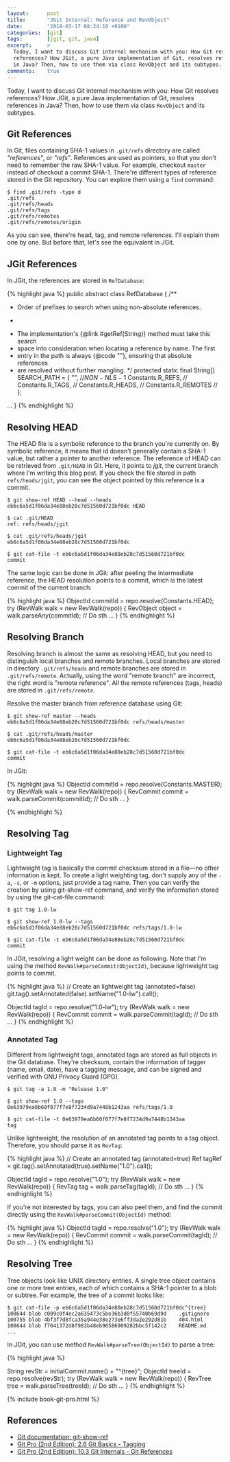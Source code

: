 ```yaml
---
layout:      post
title:       "JGit Internal: Reference and RevObject"
date:        "2018-03-17 08:24:10 +0100"
categories:  [git]
tags:        [jgit, git, java]
excerpt:     >
  Today, I want to discuss Git internal mechanism with you: How Git resolves
  references? How JGit, a pure Java implementation of Git, resolves references
  in Java? Then, how to use them via class RevObject and its subtypes.
comments:    true
---
```


Today, I want to discuss Git internal mechanism with you: How Git resolves
references? How JGit, a pure Java implementation of Git, resolves references in
Java? Then, how to use them via class `RevObject` and its subtypes.

## Git References

In Git, files containing SHA-1 values in `.git/refs` directory are called
_"references"_, or _"refs"_. References are used as pointers, so that you don't
need to remember the raw SHA-1 value. For example, checkout `master` instead of
checkout a commit SHA-1. There're different types of reference stored in the Git
repository. You can explore them using a `find` command:

```
$ find .git/refs -type d
.git/refs
.git/refs/heads
.git/refs/tags
.git/refs/remotes
.git/refs/remotes/origin
```

As you can see, there're head, tag, and remote references. I'll explain them
one by one. But before that, let's see the equivalent in JGit.

## JGit References

In JGit, the references are stored in `RefDatabase`:

{% highlight java %}
public abstract class RefDatabase {
  /**
   * Order of prefixes to search when using non-absolute references.
   * <p>
   * The implementation's {@link #getRef(String)} method must take this search
   * space into consideration when locating a reference by name. The first
   * entry in the path is always {@code ""}, ensuring that absolute references
   * are resolved without further mangling.
   */
  protected static final String[] SEARCH_PATH = { "", //$NON-NLS-1$
      Constants.R_REFS, //
      Constants.R_TAGS, //
      Constants.R_HEADS, //
      Constants.R_REMOTES //
  };

  ...
}
{% endhighlight %}

## Resolving HEAD

The HEAD file is a symbolic reference to the branch you're currently on. By
symbolic reference, it means that id doesn't generally contain a SHA-1 value,
but rather a pointer to another reference. The reference of HEAD can be
retrieved from `.git/HEAD` in Git. Here, it points to _jgit_, the current branch
where I'm writing this blog post. If you check the file stored in path
`refs/heads/jgit`, you can see the object pointed by this reference is a commit.

```
$ git show-ref HEAD --head --heads
eb6c6a5d1f06da34e88eb28c7d51560d721bf0dc HEAD

$ cat .git/HEAD
ref: refs/heads/jgit

$ cat .git/refs/heads/jgit
eb6c6a5d1f06da34e88eb28c7d51560d721bf0dc

$ git cat-file -t eb6c6a5d1f06da34e88eb28c7d51560d721bf0dc
commit
```

The same logic can be done in JGit: after peeling the intermediate reference,
the HEAD resolution points to a commit, which is the latest commit of the
current branch:

{% highlight java %}
ObjectId commitId = repo.resolve(Constants.HEAD);
try (RevWalk walk = new RevWalk(repo)) {
  RevObject object = walk.parseAny(commitId);
  // Do sth ...
}
{% endhighlight %}

## Resolving Branch

Resolving branch is almost the same as resolving HEAD, but you need to
distinguish local branches and remote branches. Local branches are stored in
directory `.git/refs/heads` and remote branches are stored in
`.git/refs/remote`. Actually, using the word "remote branch" are incorrect,
the right word is "remote reference". All the remote references (tags, heads)
are stored in `.git/refs/remote`.

Resolve the master branch from reference database using Git:

```
$ git show-ref master --heads
eb6c6a5d1f06da34e88eb28c7d51560d721bf0dc refs/heads/master

$ cat .git/refs/heads/master
eb6c6a5d1f06da34e88eb28c7d51560d721bf0dc

$ git cat-file -t eb6c6a5d1f06da34e88eb28c7d51560d721bf0dc
commit
```

In JGit:

{% highlight java %}
ObjectId commitId = repo.resolve(Constants.MASTER);
try (RevWalk walk = new RevWalk(repo)) {
  RevCommit commit = walk.parseCommit(commitId);
  // Do sth ...
}

{% endhighlight %}

## Resolving Tag

### Lightweight Tag

Lightweight tag is basically the commit checksum stored in a file—no other
information is kept. To create a light weighting tag, don't supply any of the
`-a`, `-s`, or `-m` options, just provide a tag name. Then you can verify the
creation by using git-show-ref command, and verify the information stored by
using the git-cat-file command:

```
$ git tag 1.0-lw

$ git show-ref 1.0-lw --tags
eb6c6a5d1f06da34e88eb28c7d51560d721bf0dc refs/tags/1.0-lw

$ git cat-file -t eb6c6a5d1f06da34e88eb28c7d51560d721bf0dc
commit
```

In JGit, resolving a light weight can be done as following. Note that I'm using
the method `RevWalk#parseCommit(ObjectId)`, because lightweight tag points to
commit.

{% highlight java %}
// Create an lightweight tag (annotated=false)
git.tag().setAnnotated(false).setName("1.0-lw").call();

ObjectId tagId = repo.resolve("1.0-lw");
try (RevWalk walk = new RevWalk(repo)) {
  RevCommit commit = walk.parseCommit(tagId);
  // Do sth ...
}
{% endhighlight %}

### Annotated Tag

Different from lightweight tags, annotated tags are stored as full objects in
the Git database. They're checksum, contain the information of tagger
(name, email, date), have a tagging message, and can be signed and verified with
GNU Privacy Guard (GPG).

```
$ git tag -a 1.0 -m "Release 1.0"

$ git show-ref 1.0 --tags
0e63979ea6b60f077f7e8f7234d9a7448b1243aa refs/tags/1.0

$ git cat-file -t 0e63979ea6b60f077f7e8f7234d9a7448b1243aa
tag
```

Unlike lightweight, the resolution of an annotated tag points to a tag object.
Therefore, you should parse it as `RevTag`:

{% highlight java %}
// Create an annotated tag (annotated=true)
Ref tagRef = git.tag().setAnnotated(true).setName("1.0").call();

ObjectId tagId = repo.resolve("1.0");
try (RevWalk walk = new RevWalk(repo)) {
  RevTag tag = walk.parseTag(tagId);
  // Do sth ...
}
{% endhighlight %}

If you're not interested by tags, you can also peel them, and find the commit
directly using the `RevWalk#parseCommit(ObjectId)` method:

{% highlight java %}
ObjectId tagId = repo.resolve("1.0");
try (RevWalk walk = new RevWalk(repo)) {
  RevCommit commit = walk.parseCommit(tagId);
  // Do sth ...
}
{% endhighlight %}

## Resolving Tree

Tree objects look like UNIX directory entries. A single tree object contains one
or more tree entries, each of which contains a SHA-1 pointer to a blob or
subtree. For example, the tree of a commit looks like:

```
$ git cat-file -p eb6c6a5d1f06da34e88eb28c7d51560d721bf0dc^{tree}
100644 blob c009c0f4ec2a635473c5be36b3d0f55740b69d9d	.gitignore
100755 blob 4bf3f7d8fca35a944e38e273e6ff3da2e292d81b	404.html
100644 blob f7041372d8f983b48eb96586909282bbc5f142c2	README.md
...
```

In JGit, you can use method `RevWalk#parseTree(ObjectId)` to parse a tree:

{% highlight java %}

String revStr = initialCommit.name() + "^{tree}";
ObjectId treeId = repo.resolve(revStr);
try (RevWalk walk = new RevWalk(repo)) {
  RevTree tree = walk.parseTree(treeId);
  // Do sth ...
}
{% endhighlight %}

{% include book-git-pro.html %}

## References

- [Git documentation: git-show-ref][git-show-ref]
- [Git Pro (2nd Edition): 2.6 Git Basics - Tagging][git-tagging]
- [Git Pro (2nd Edition): 10.3 Git Internals - Git References][git-ref]

[git-show-ref]: https://git-scm.com/docs/git-show-ref
[git-ref]: https://git-scm.com/book/id/v2/Git-Internals-Git-References
[git-tagging]: https://git-scm.com/book/en/v2/Git-Basics-Tagging

